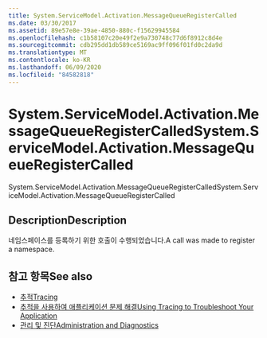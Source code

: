 ```yaml
---
title: System.ServiceModel.Activation.MessageQueueRegisterCalled
ms.date: 03/30/2017
ms.assetid: 89e57e8e-39ae-4850-880c-f15629945584
ms.openlocfilehash: c1b58107c20e49f2e9a730748c77d6f8912c8d4e
ms.sourcegitcommit: cdb295dd1db589ce5169ac9ff096f01fd0c2da9d
ms.translationtype: MT
ms.contentlocale: ko-KR
ms.lasthandoff: 06/09/2020
ms.locfileid: "84582818"
---
```

# <a name="systemservicemodelactivationmessagequeueregistercalled"></a><span data-ttu-id="97068-102">System.ServiceModel.Activation.MessageQueueRegisterCalled</span><span class="sxs-lookup"><span data-stu-id="97068-102">System.ServiceModel.Activation.MessageQueueRegisterCalled</span></span>
<span data-ttu-id="97068-103">System.ServiceModel.Activation.MessageQueueRegisterCalled</span><span class="sxs-lookup"><span data-stu-id="97068-103">System.ServiceModel.Activation.MessageQueueRegisterCalled</span></span>  
  
## <a name="description"></a><span data-ttu-id="97068-104">Description</span><span class="sxs-lookup"><span data-stu-id="97068-104">Description</span></span>  
 <span data-ttu-id="97068-105">네임스페이스를 등록하기 위한 호출이 수행되었습니다.</span><span class="sxs-lookup"><span data-stu-id="97068-105">A call was made to register a namespace.</span></span>  
  
## <a name="see-also"></a><span data-ttu-id="97068-106">참고 항목</span><span class="sxs-lookup"><span data-stu-id="97068-106">See also</span></span>

- [<span data-ttu-id="97068-107">추적</span><span class="sxs-lookup"><span data-stu-id="97068-107">Tracing</span></span>](index.md)
- [<span data-ttu-id="97068-108">추적을 사용하여 애플리케이션 문제 해결</span><span class="sxs-lookup"><span data-stu-id="97068-108">Using Tracing to Troubleshoot Your Application</span></span>](using-tracing-to-troubleshoot-your-application.md)
- [<span data-ttu-id="97068-109">관리 및 진단</span><span class="sxs-lookup"><span data-stu-id="97068-109">Administration and Diagnostics</span></span>](../index.md)
